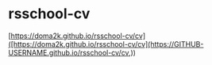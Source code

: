 # rsschool-cv

[https://doma2k.github.io/rsschool-cv/cv]([https://doma2k.github.io/rsschool-cv/cv](https://GITHUB-USERNAME.github.io/rsschool-cv/cv,))
